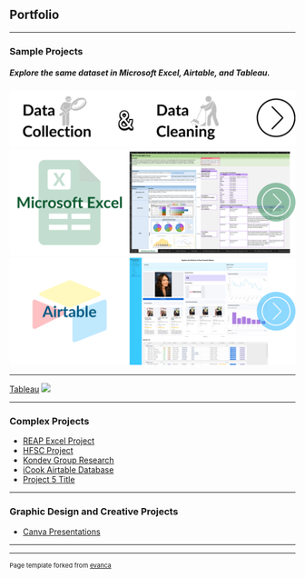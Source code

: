 ## Portfolio

---

### Sample Projects 
##### Explore the same dataset in Microsoft Excel, Airtable, and Tableau. 

[<img src ="/images/HomePage_NBC_DataCleaning.png">](/nbc-datamethods)
[<img src ="/images/HomePage_NBC_Excel.png">](/nbc-excel)
<img src ="/images/Homepage_NBC_Airtable.png">


---
[Tableau](/pdf/sample_presentation.pdf)
<img src="images/dummy_thumbnail.jpg?raw=true"/>

---

### Complex Projects

- [REAP Excel Project](http://example.com/)
- [HFSC Project](http://example.com/)
- [Kondev Group Research](http://example.com/)
- [iCook Airtable Database](http://example.com/)
- [Project 5 Title](http://example.com/)

---

### Graphic Design and Creative Projects

- [Canva Presentations](http://example.com/)

---



---
<p style="font-size:11px">Page template forked from <a href="https://github.com/evanca/quick-portfolio">evanca</a></p>
<!-- Remove above link if you don't want to attibute -->
